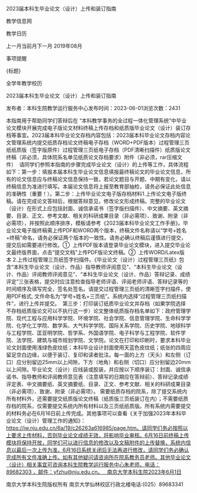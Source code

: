 






2023届本科生毕业论文（设计）上传和装订指南






























教学信息网







































教学日历



上一月当前月下一月
2019年08月





事项提醒


{标题}


全学年教学校历
























2023届本科生毕业论文（设计）上传和装订指南

发布者：本科生院教学运行服务中心发布时间：2023-06-01浏览次数：2431

本指南用于帮助同学们答辩后在 “本科教学事务的全过程一体化管理系统”中毕业论文模块开展完成电子版论文材料终稿上传存档和纸质版毕业论文（设计）装订存档等事宜。2023届本科毕业论文存档内容包括：2023届本科毕业论文存档内容论文管理系统内提交纸质存档论文终稿电子存档（WORD+PDF版本）过程管理三页纸纸质版（签字版原件）过程管理三页纸电子存档（PDF清晰扫描件）纸质版论文终稿（非必须，具体院系名单见纸质论文存档要求）附件（非必须，rar压缩文件）  请同学们参照本指南的步骤完成毕业论文（设计）的上传等工作，具体流程如下：第一步：填报本届本科生毕业论文信息填报最终稿论文的毕业论文信息，所有的论文信息应与终稿论文信息保持一致，若论文题目与开题、中期有变化，请以终稿信息为准进行填写。本届论文信息将上报至教育部抽检，请务必保证此处信息的准确性（重要！）。第二步：上传毕业论文电子版存档材料1.上传论文电子版终稿。请在完成论文答辩后，根据答辩意见，修改论文形成终稿。完整的毕业论文（设计）在形式上应包括封面、诚信承诺书（签字版扫描件）、中文摘要、英文摘要、目录、正文、参考文献、相关的科研成果目录（非必需项）、致谢、附录（非必需项），并按照此顺序排序，模板请参考《2023届本科毕业论文工作手册》。毕业论文电子版终稿需上传PDF和WORD两个版本，终稿文件名称请以“学号+姓名+终稿”命名，请务必保证两个版本的一致性。请务必确认终稿后谨慎进行提交，提交后如需要进行修改。①  上传PDF版本请登录毕业论文模块，进入提交毕业论文最终版界面，点击“提交文档”上传PDF版论文终稿。②  上传WORD/Latex版本 2.上传过程管理三页纸签字扫描件。《毕业论文（设计）过程管理三页纸》包含“本科生毕业论文（设计、作品）指导教师评阅意见”、“本科生毕业论文（设计、作品）评阅教师评阅意见”、“本科生毕业论文（设计、作品）答辩记录、成绩评定”三张表格，提交时应注意检查指导老师评语、评阅老师评语、答辩记录等的时间顺序及填写完全，签名处签名。请提交过程管理三页纸的清晰签字扫描件，使用PDF格式, 文件命名为“学号+姓名+三页纸”。系统内选择“过程管理三页纸扫描件”，进行上传并提交。  第三步：打印装订纸质毕业论文并存档（如果学院选择不存档纸质版论文可以不执行这一步）论文整体纸质版存档名单如下：政府管理学院、现代工程与应用科学学院、环境学院、社会学院、信息管理学院、生命科学学院、化学化工学院、数学系、大气科学学院、国际关系学院、历史学院、地球科学与工程学院、匡亚明学院、哲学系、外国语学院、电子科学与工程学院、软件学院、法学院、建筑与城市规划学院、文学院。论文在打印和印刷时，要求本科毕业论文封面使用浅绿色皮纹纸；本科毕业设计封面使用天蓝色皮纹纸；纸张的四周应留足空白边缘，以便于装订、复印和读者批注。每一面的上方（天头）和左侧（订口）应分别留边25mm以上间隙，下方（地角）和右侧（切口）应分别留边20mm以上间隙。毕业论文（设计）应线装或胶装，并应按以下顺序装订：封面、诚信承诺书、指导教师和评阅教师意见表（注意填写的日期应在答辩前）、答辩记录成绩评定表、中文摘要纸、英文摘要纸、目录、正文、参考文献、相关的科研成果目录（非必需项）、致谢、附录（非必需项）。 需要纸质存档的院系，除了提交系统内所有材料外，还需要提交纸质版论文终稿（纸质版三页纸装订在内）；不需要纸质存档的院系，仅需要提交系统内所有材料以及三页纸纸质版。所有系统内需要提交的材料务必在6月16日前上传完成。其他事项可以查看《关于加强2023年本科毕业论文（设计）管理工作的通知》：https://jw.nju.edu.cn/6a/19/c26263a616985/page.htm。请同学们务必按照以上要求上传材料，否则毕业论文成绩无效，将影响毕业审核。6月16日前终稿上传模块将保持开放，同学们可以进行信息的修改以及文稿附件的上传替换，系统内信息以最后一次上传为准，6月16日系统关闭后无法再进行修改，请同学们务必确认完成所有文件准确上传。如有其他疑问请咨询所在院系教务员老师。其他毕业论文（设计）相关事宜可咨询本科生院教学运行服务中心朱老师，电话：89682303 ，邮件：yfzhu@nju.edu.cn。   南京大学本科生院2023年6月1日

















南京大学本科生院版权所有
南京大学仙林校区行政北楼电话:(025）89683341






















